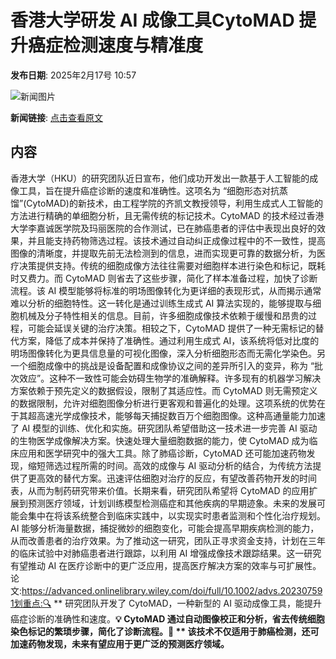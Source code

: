 # ​香港大学研发 AI 成像工具CytoMAD 提升癌症检测速度与精准度

**发布日期**: 2025年2月17号 10:57

![新闻图片](https://upload.chinaz.com/2025/0217/6387538660802928471310469.png)

**新闻链接**: [点击查看原文](https://www.aibase.com/zh/news/15417)

## 内容

香港大学（HKU）的研究团队近日宣布，他们成功开发出一款基于人工智能的成像工具，旨在提升癌症诊断的速度和准确性。这项名为 “细胞形态对抗蒸馏”(CytoMAD)的新技术，由工程学院的齐凯文教授领导，利用生成式人工智能的方法进行精确的单细胞分析，且无需传统的标记技术。CytoMAD 的技术经过香港大学李嘉诚医学院及玛丽医院的合作测试，已在肺癌患者的评估中表现出良好的效果，并且能支持药物筛选过程。该技术通过自动纠正成像过程中的不一致性，提高图像的清晰度，并提取先前无法检测到的信息，进而实现更可靠的数据分析，为医疗决策提供支持。传统的细胞成像方法往往需要对细胞样本进行染色和标记，既耗时又费力。而 CytoMAD 则省去了这些步骤，简化了样本准备过程，加快了诊断流程。该 AI 模型能够将标准的明场图像转化为更详细的表现形式，从而揭示通常难以分析的细胞特性。这一转化是通过训练生成式 AI 算法实现的，能够提取与细胞机械及分子特性相关的信息。目前，许多细胞成像技术依赖于缓慢和昂贵的过程，可能会延误关键的治疗决策。相较之下，CytoMAD 提供了一种无需标记的替代方案，降低了成本并保持了准确性。通过利用生成式 AI，该系统将低对比度的明场图像转化为更具信息量的可视化图像，深入分析细胞形态而无需化学染色。另一个细胞成像中的挑战是设备配置和成像协议之间的差异所引入的变异，称为 “批次效应”。这种不一致性可能会妨碍生物学的准确解释。许多现有的机器学习解决方案依赖于预先定义的数据假设，限制了其适应性。而 CytoMAD 则无需预定义的数据限制，允许对细胞图像分析进行更客观和普遍化的处理。这项系统的优势在于其超高速光学成像技术，能够每天捕捉数百万个细胞图像。这种高通量能力加速了 AI 模型的训练、优化和实施。研究团队希望借助这一技术进一步完善 AI 驱动的生物医学成像解决方案。快速处理大量细胞数据的能力，使 CytoMAD 成为临床应用和医学研究中的强大工具。除了肺癌诊断，CytoMAD 还可能加速药物发现，缩短筛选过程所需的时间。高效的成像与 AI 驱动分析的结合，为传统方法提供了更高效的替代方案。迅速评估细胞对治疗的反应，有望改善药物开发的时间表，从而为制药研究带来价值。长期来看，研究团队希望将 CytoMAD 的应用扩展到预测医疗领域，计划训练模型检测癌症和其他疾病的早期迹象。未来的发展可能会集中在将该系统整合到临床实践中，以实现实时患者监测和个性化治疗规划。AI 能够分析海量数据，捕捉微妙的细胞变化，可能会提高早期疾病检测的能力，从而改善患者的治疗效果。为了推动这一研究，团队正寻求资金支持，计划在三年的临床试验中对肺癌患者进行跟踪，以利用 AI 增强成像技术跟踪结果。这一研究有望推动 AI 在医疗诊断中的更广泛应用，提高医疗解决方案的效率与可扩展性。论文:https://advanced.onlinelibrary.wiley.com/doi/full/10.1002/advs.202307591划重点:🔍 ** 研究团队开发了 CytoMAD，一种新型的 AI 驱动成像工具，能提升癌症诊断的准确性和速度。**💡 **CytoMAD 通过自动图像校正和分析，省去传统细胞染色标记的繁琐步骤，简化了诊断流程。**🚀 ** 该技术不仅适用于肺癌检测，还可加速药物发现，未来有望应用于更广泛的预测医疗领域。**
